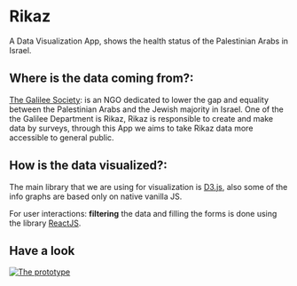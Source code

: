 # Rikaz

A Data Visualization App, shows the health status of the Palestinian Arabs in Israel.

## Where is the data coming from?:

[The Galilee Society](http://www.gal-soc.org): is an NGO dedicated to lower the gap and equality between  the Palestinian Arabs and the Jewish majority in Israel. One of the the Galilee Department is Rikaz, Rikaz is responsible to create and make data by surveys, through this App we aims to take Rikaz data more accessible to general public.  

## How is the data visualized?:

The main library that we are  using for visualization is [D3.js](https://d3js.org), also some of the info graphs are based  only on native vanilla JS.

For user interactions: **filtering** the data and filling the forms is done using the library [ReactJS](https://reactjs.org).  

## Have a look


[![The prototype](https://user-images.githubusercontent.com/16361375/36074262-59a3d660-0f46-11e8-9f57-43978cb4ba3c.png)](https://www.figma.com/proto/IeBFPegDJoYORSqJFwHXRKgc/Untitled?scaling=contain&node-id=4%3A2)
